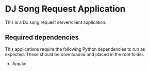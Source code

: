 # DJ Song Request Application
This is a DJ song request server/client application.
## Required dependencies
This applications require the following Python dependencies to run as expected. These should be downloaded and placed in the root folder.
- AppJar